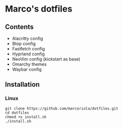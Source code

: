 # Marco's dotfiles
## Contents
- Alacritty config
- Btop config
- Fastfetch config
- Hyprland config
- NeoVim config (kickstart as base)
- Omarchy themes
- Waybar config

## Installation
### Linux
```
git clone https://github.com/marcoriola/dotfiles.git
cd dotfiles
chmod +x install.sh
./install.sh
```
